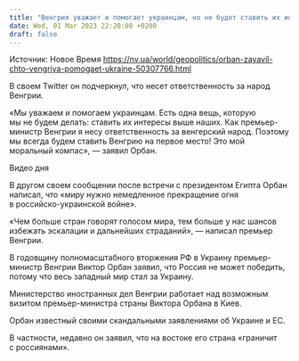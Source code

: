 ```yaml
---
title: "Венгрия уважает и помогает украинцам, но не будет ставить их интересы выше своих — Орбан"
date: Wed, 01 Mar 2023 22:20:00 +0200
draft: false
---
```

Источник: Новое Время https://nv.ua/world/geopolitics/orban-zayavil-chto-vengriya-pomogaet-ukraine-50307766.html


 В своем Twitter он подчеркнул, что несет ответственность за народ Венгрии.

«Мы уважаем и помогаем украинцам. Есть одна вещь, которую мы не будем делать: ставить их интересы выше наших. Как премьер-министр Венгрии я несу ответственность за венгерский народ. Поэтому мы всегда будем ставить Венгрию на первое место! Это мой моральный компас», — заявил Орбан.

  Видео дня   

В другом своем сообщении после встречи с президентом Египта Орбан написал, что «миру нужно немедленное прекращение огня в российско-украинской войне».

«Чем больше стран говорят голосом мира, тем больше у нас шансов избежать эскалации и дальнейших страданий», — написал премьер Венгрии.

В годовщину полномасштабного вторжения РФ в Украину премьер-министр Венгрии Виктор Орбан заявил, что Россия не может победить, потому что весь западный мир стал за Украину.

Министерство иностранных дел Венгрии работает над возможным визитом премьер-министра страны Виктора Орбана в Киев.

Орбан известный своими скандальными заявлениями об Украине и ЕС.

В частности, недавно он заявил, что на востоке его страна «граничит с россиянами».
